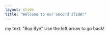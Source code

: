 ```yaml
---
layout: slide
title: "Welcome to our second slide!"
---
```

my text: "Boy Bye"
Use the left arrow to go back!
